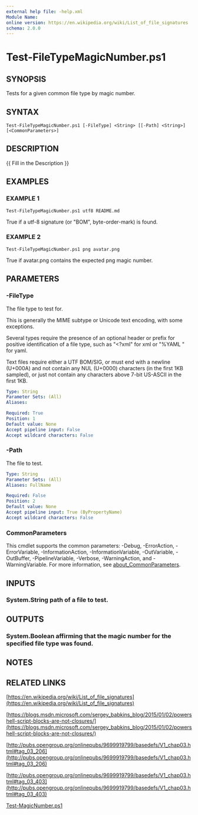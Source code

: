 ```yaml
---
external help file: -help.xml
Module Name:
online version: https://en.wikipedia.org/wiki/List_of_file_signatures
schema: 2.0.0
---
```


# Test-FileTypeMagicNumber.ps1

## SYNOPSIS
Tests for a given common file type by magic number.

## SYNTAX

```
Test-FileTypeMagicNumber.ps1 [-FileType] <String> [[-Path] <String>] [<CommonParameters>]
```

## DESCRIPTION
{{ Fill in the Description }}

## EXAMPLES

### EXAMPLE 1
```
Test-FileTypeMagicNumber.ps1 utf8 README.md
```

True if a utf-8 signature (or "BOM", byte-order-mark) is found.

### EXAMPLE 2
```
Test-FileTypeMagicNumber.ps1 png avatar.png
```

True if avatar.png contains the expected png magic number.

## PARAMETERS

### -FileType
The file type to test for.

This is generally the MIME subtype or Unicode text encoding, with some exceptions.

Several types require the presence of an optional header or prefix for positive identification of a file type,
such as "\<?xml" for xml or "%YAML " for yaml.

Text files require either a UTF BOM/SIG, or must end with a newline (U+000A) and not contain any NUL (U+0000)
characters (in the first 1KB sampled), or just not contain any characters above 7-bit US-ASCII in the first 1KB.

```yaml
Type: String
Parameter Sets: (All)
Aliases:

Required: True
Position: 1
Default value: None
Accept pipeline input: False
Accept wildcard characters: False
```

### -Path
The file to test.

```yaml
Type: String
Parameter Sets: (All)
Aliases: FullName

Required: False
Position: 2
Default value: None
Accept pipeline input: True (ByPropertyName)
Accept wildcard characters: False
```

### CommonParameters
This cmdlet supports the common parameters: -Debug, -ErrorAction, -ErrorVariable, -InformationAction, -InformationVariable, -OutVariable, -OutBuffer, -PipelineVariable, -Verbose, -WarningAction, and -WarningVariable. For more information, see [about_CommonParameters](http://go.microsoft.com/fwlink/?LinkID=113216).

## INPUTS

### System.String path of a file to test.
## OUTPUTS

### System.Boolean affirming that the magic number for the specified file type was found.
## NOTES

## RELATED LINKS

[https://en.wikipedia.org/wiki/List_of_file_signatures](https://en.wikipedia.org/wiki/List_of_file_signatures)

[https://blogs.msdn.microsoft.com/sergey_babkins_blog/2015/01/02/powershell-script-blocks-are-not-closures/](https://blogs.msdn.microsoft.com/sergey_babkins_blog/2015/01/02/powershell-script-blocks-are-not-closures/)

[http://pubs.opengroup.org/onlinepubs/9699919799/basedefs/V1_chap03.html#tag_03_206](http://pubs.opengroup.org/onlinepubs/9699919799/basedefs/V1_chap03.html#tag_03_206)

[http://pubs.opengroup.org/onlinepubs/9699919799/basedefs/V1_chap03.html#tag_03_403](http://pubs.opengroup.org/onlinepubs/9699919799/basedefs/V1_chap03.html#tag_03_403)

[Test-MagicNumber.ps1]()

